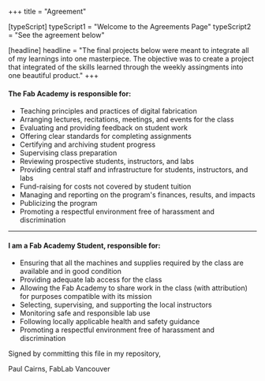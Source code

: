 +++
title = "Agreement"

[typeScript] 
typeScript1 = "Welcome to the Agreements Page" 
typeScript2 = "See the agreement below"

[headline]
headline = "The final projects below were meant to integrate all of my learnings into one masterpiece. The objective was to create a project that integrated of the skills learned through the weekly assingments into one beautiful product."
+++

#### The Fab Academy is responsible for:

- Teaching principles and practices of digital fabrication
- Arranging lectures, recitations, meetings, and events for the class
- Evaluating and providing feedback on student work
- Offering clear standards for completing assignments
- Certifying and archiving student progress
- Supervising class preparation
- Reviewing prospective students, instructors, and labs
- Providing central staff and infrastructure for students, instructors, and labs
- Fund-raising for costs not covered by student tuition
- Managing and reporting on the program's finances, results, and impacts
- Publicizing the program
- Promoting a respectful environment free of harassment and discrimination
---

#### I am a Fab Academy Student, responsible for:

- Ensuring that all the machines and supplies required by the class are available and in good condition
- Providing adequate lab access for the class
- Allowing the Fab Academy to share work in the class (with attribution) for purposes compatible with its mission
- Selecting, supervising, and supporting the local instructors
- Monitoring safe and responsible lab use
- Following locally applicable health and safety guidance
- Promoting a respectful environment free of harassment and discrimination

Signed by committing this file in my repository,

Paul Cairns, FabLab Vancouver